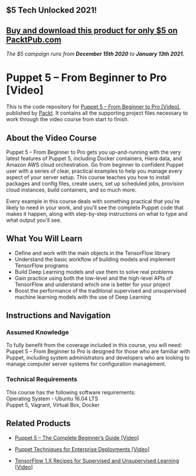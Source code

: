 ## $5 Tech Unlocked 2021!
[Buy and download this product for only $5 on PacktPub.com](https://www.packtpub.com/)
-----
*The $5 campaign         runs from __December 15th 2020__ to __January 13th 2021.__*

# Puppet 5 – From Beginner to Pro [Video]
This is the code repository for [Puppet 5 – From Beginner to Pro [Video]](https://www.packtpub.com/virtualization-and-cloud/puppet-5-–-beginner-pro-video?utm_source=github&utm_medium=repository&utm_campaign=9781789131642), published by [Packt](https://www.packtpub.com/?utm_source=github). It contains all the supporting project files necessary to work through the video course from start to finish.
## About the Video Course
Puppet 5 – From Beginner to Pro gets you up-and-running with the very latest features of Puppet 5, including Docker containers, Hiera data, and Amazon AWS cloud orchestration. Go from beginner to confident Puppet user with a series of clear, practical examples to help you manage every aspect of your server setup. This course teaches you how to install packages and config files, create users, set up scheduled jobs, provision cloud instances, build containers, and so much more.

Every example in this course deals with something practical that you're likely to need in your work, and you'll see the complete Puppet code that makes it happen, along with step-by-step instructions on what to type and what output you'll see.

<H2>What You Will Learn</H2>
<DIV class=book-info-will-learn-text>
<UL>
<LI>Define and work with the main objects in the TensorFlow library 
<LI>Understand the basic workflow of building models and implement TensorFlow programs 
<LI>Build Deep Learning models and use them to solve real problems 
<LI>Gain practice using both the low-level and the high-level APIs of TensorFlow and understand which one is better for your project&nbsp; 
<LI>Boost the performance of the traditional supervised and unsupervised machine learning models with the use of Deep Learning </LI></UL></DIV>

## Instructions and Navigation
### Assumed Knowledge
To fully benefit from the coverage included in this course, you will need:<br/>
Puppet 5 – From Beginner to Pro is designed for those who are familiar with Puppet, including system administrators and developers who are looking to manage computer server systems for configuration management.
### Technical Requirements
This course has the following software requirements:<br/>
Operating System - Ubuntu 16.04 LTS <br/>
Puppet 5,
Vagrant,
Virtual Box,
Docker

## Related Products
* [Puppet 5 – The Complete Beginner’s Guide [Video]](https://www.packtpub.com/networking-and-servers/puppet-5-–-complete-beginner’s-guide-video?utm_source=github&utm_medium=repository&utm_campaign=9781789137125)

* [Puppet Techniques for Enterprise Deployments [Video]](https://www.packtpub.com/networking-and-servers/puppet-techniques-enterprise-deployments-video?utm_source=github&utm_medium=repository&utm_campaign=9781788294881)

* [TensorFlow 1.X Recipes for Supervised and Unsupervised Learning [Video]](https://www.packtpub.com/big-data-and-business-intelligence/tensorflow-1x-recipes-supervised-and-unsupervised-learning-video?utm_source=github&utm_medium=repository&utm_campaign=9781788398756)

